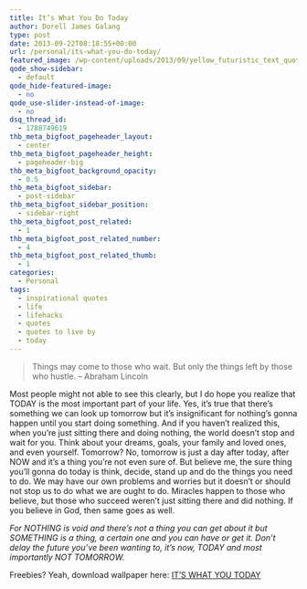 ```yaml
---
title: It’s What You Do Today
author: Dorell James Galang
type: post
date: 2013-09-22T08:18:55+00:00
url: /personal/its-what-you-do-today/
featured_image: /wp-content/uploads/2013/09/yellow_futuristic_text_quotes_typography_today_textures_tomorrow.jpg
qode_show-sidebar:
  - default
qode_hide-featured-image:
  - no
qode_use-slider-instead-of-image:
  - no
dsq_thread_id:
  - 1788749619
thb_meta_bigfoot_pageheader_layout:
  - center
thb_meta_bigfoot_pageheader_height:
  - pageheader-big
thb_meta_bigfoot_background_opacity:
  - 0.5
thb_meta_bigfoot_sidebar:
  - post-sidebar
thb_meta_bigfoot_sidebar_position:
  - sidebar-right
thb_meta_bigfoot_post_related:
  - 1
thb_meta_bigfoot_post_related_number:
  - 4
thb_meta_bigfoot_post_related_thumb:
  - 1
categories:
  - Personal
tags:
  - inspirational quotes
  - life
  - lifehacks
  - quotes
  - quotes to live by
  - today
---
```


> Things may come to those who wait. But only the things left by those who hustle. &#8211; Abraham Lincoln

Most people might not able to see this clearly, but I do hope you realize that TODAY is the most important part of your life. Yes, it&#8217;s true that there&#8217;s something we can look up tomorrow but it&#8217;s insignificant for nothing&#8217;s gonna happen until you start doing something. And if you haven&#8217;t realized this, when you&#8217;re just sitting there and doing nothing, the world doesn&#8217;t stop and wait for you. Think about your dreams, goals, your family and loved ones, and even yourself. Tomorrow? No, tomorrow is just a day after today, after NOW and it&#8217;s a thing you&#8217;re not even sure of. But believe me, the sure thing you&#8217;ll gonna do today is think, decide, stand up and do the things you need to do. We may have our own problems and worries but it doesn&#8217;t or should not stop us to do what we are ought to do. Miracles happen to those who believe, but those who succeed weren&#8217;t just sitting there and did nothing. If you believe in God, then same goes as well.

_For NOTHING is void and there&#8217;s not a thing you can get about it but SOMETHING is a thing, a certain one and you can have or get it. Don&#8217;t delay the future you&#8217;ve been wanting to, it&#8217;s now, TODAY and most importantly NOT TOMORROW._

Freebies? Yeah, download wallpaper here: <a href="http://dorellwp.localhost/wp-content/uploads/2013/09/yellow_futuristic_text_quotes_typography_today_textures_tomorrow.jpg" target="_blank">IT&#8217;S WHAT YOU TODAY</a>
